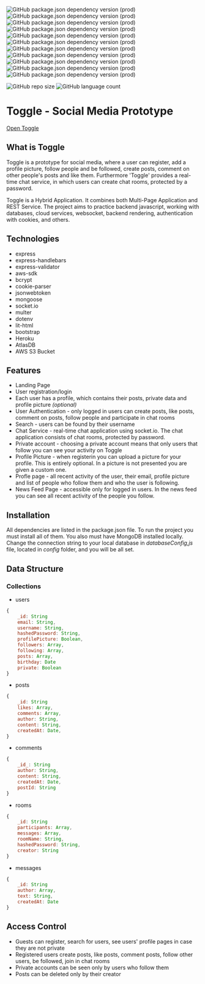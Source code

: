 ![GitHub package.json dependency version (prod)](https://img.shields.io/github/package-json/dependency-version/doychinivanov/social-media-prototype/express?color=green) ![GitHub package.json dependency version (prod)](https://img.shields.io/github/package-json/dependency-version/doychinivanov/social-media-prototype/socket.io?color=green) ![GitHub package.json dependency version (prod)](https://img.shields.io/github/package-json/dependency-version/doychinivanov/social-media-prototype/express-handlebars?color=green) ![GitHub package.json dependency version (prod)](https://img.shields.io/github/package-json/dependency-version/doychinivanov/social-media-prototype/express-validator?color=green) ![GitHub package.json dependency version (prod)](https://img.shields.io/github/package-json/dependency-version/doychinivanov/social-media-prototype/jsonwebtoken?color=green) ![GitHub package.json dependency version (prod)](https://img.shields.io/github/package-json/dependency-version/doychinivanov/social-media-prototype/cookie-parser?color=green) ![GitHub package.json dependency version (prod)](https://img.shields.io/github/package-json/dependency-version/doychinivanov/social-media-prototype/aws-sdk?color=green) ![GitHub package.json dependency version (prod)](https://img.shields.io/github/package-json/dependency-version/doychinivanov/social-media-prototype/bcrypt?color=green) ![GitHub package.json dependency version (prod)](https://img.shields.io/github/package-json/dependency-version/doychinivanov/social-media-prototype/mongoose?color=green) ![GitHub package.json dependency version (prod)](https://img.shields.io/github/package-json/dependency-version/doychinivanov/social-media-prototype/multer?color=green) ![GitHub package.json dependency version (prod)](https://img.shields.io/github/package-json/dependency-version/doychinivanov/social-media-prototype/lit-html?color=green)

![GitHub repo size](https://img.shields.io/github/repo-size/doychinivanov/social-media-prototype) ![GitHub language count](https://img.shields.io/github/languages/count/doychinivanov/social-media-prototype)

# Toggle - Social Media Prototype
<a href="https://toggle-social-media.herokuapp.com/" > Open Toggle </a>

## What is Toggle
Toggle is a prototype for social media, where a user can register, add a profile picture, follow people and be followed, create posts, comment on other people's posts and like them. Furthermore 'Toggle' provides a real-time chat service, in which users can create chat rooms, protected by a password.

Toggle is a Hybrid Application. It combines both Multi-Page Application and REST Service. The project aims to practice backend javascript, working with databases, cloud services, websocket, backend rendering, authentication with cookies, and others.


## Technologies
* express
* express-handlebars
* express-validator
* aws-sdk
* bcrypt
* cookie-parser
* jsonwebtoken
* mongoose
* socket.io
* multer
* dotenv
* lit-html
* bootstrap
* Heroku
* AtlasDB
* AWS S3 Bucket


## Features
* Landing Page
* User registration/login
* Each user has a profile, which contains their posts, private data and profile picture *(optional)*
* User Authentication - only logged in users can create posts, like posts, comment on posts, follow people and participate in chat rooms
* Search - users can be found by their username
* Chat Service - real-time chat application using socket.io. The chat application consists of chat rooms, protected by password.
* Private account - choosing a private account means that only users that follow you can see your activity on Toggle
* Profile Picture - when registerin you can upload a picture for your profile. This is entirely optional. In a picture is not presented you are given a custom one.
* Profle page - all recent activity of the user, their email, profile picture and list of people who follow them and who the user is following.
* News Feed Page - accessible only for logged in users. In the news feed you can see all recent activity of the people you follow.

## Installation
All dependencies are listed in the package.json file. To run the project you must install all of them. You also must have MongoDB installed locally. Change the connection string to your local database in *databaseConfig,js* file, located in *config* folder, and you will be all set. 

## Data Structure
### Collections
* users
```javascript
{
    _id: String
    email: String,
    username: String,
    hashedPassword: String,
    profilePicture: Boolean,
    followers: Array,
    following: Array,
    posts: Array,
    birthday: Date
    private: Boolean
}
```
* posts
```javascript
{
    _id: String
    likes: Array,
    comments: Array,
    author: String,
    content: String,
    createdAt: Date,
}
```
* comments
```javascript
{
    _id_: String
    author: String,
    content: String,
    createdAt: Date,
    postId: String
}
```
* rooms
```javascript
{
    _id: String
    participants: Array,
    messages: Array,
    roomName: String,
    hashedPassword: String,
    creator: String
}
```
* messages
```javascript
{
    _id: String
    author: Array,
    text: String,
    createdAt: Date
}
```


## Access Control
* Guests can register, search for users, see users' profile pages in case they are not private
* Registered users create posts, like posts, comment posts, follow other users, be followed, join in chat rooms
* Private accounts can be seen only by users who follow them
* Posts can be deleted only by their creator
